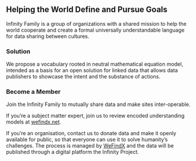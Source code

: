 ## Helping the World Define and Pursue Goals

Infinity Family is a group of organizations with a shared mission to help the world cooperate and create a formal universally understandable language for data sharing between cultures.

### Solution

We propose a vocabulary rooted in neutral mathematical equation model, intended as a basis for an open solution for linked data that allows data publishers to showcase the intent and the substance of actions.

### Become a Member

Join the Infinity Family to mutually share data and make sites inter-operable. 

If you’re a subject matter expert, join us to review encoded understanding models at [wefindx.net](https://wefindx.net).

If you’re an organisation, contact us to donate data and make it openly available for public, so that everyone can use it to solve humanity’s challenges. The process is managed by [WeFindX](https://wefindx.org) and the data will be published through a digital platform the Infinity Project.
